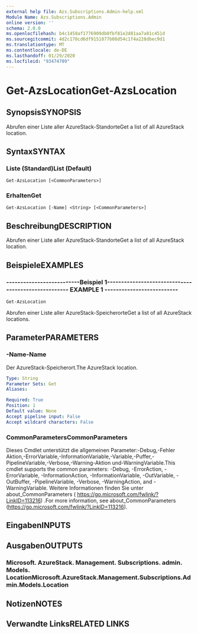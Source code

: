 ```yaml
---
external help file: Azs.Subscriptions.Admin-help.xml
Module Name: Azs.Subscriptions.Admin
online version: ''
schema: 2.0.0
ms.openlocfilehash: b4c1458af1776909db0fbf81e2d81aa7a81c451d
ms.sourcegitcommit: 4d2c178cd6df9151877b08d54c1f4a228dbec9d1
ms.translationtype: MT
ms.contentlocale: de-DE
ms.lasthandoff: 01/29/2020
ms.locfileid: "93474709"
---
```

# <span data-ttu-id="d52a8-101">Get-AzsLocation</span><span class="sxs-lookup"><span data-stu-id="d52a8-101">Get-AzsLocation</span></span>

## <span data-ttu-id="d52a8-102">Synopsis</span><span class="sxs-lookup"><span data-stu-id="d52a8-102">SYNOPSIS</span></span>
<span data-ttu-id="d52a8-103">Abrufen einer Liste aller AzureStack-Standorte</span><span class="sxs-lookup"><span data-stu-id="d52a8-103">Get a list of all AzureStack location.</span></span>

## <span data-ttu-id="d52a8-104">Syntax</span><span class="sxs-lookup"><span data-stu-id="d52a8-104">SYNTAX</span></span>

### <span data-ttu-id="d52a8-105">Liste (Standard)</span><span class="sxs-lookup"><span data-stu-id="d52a8-105">List (Default)</span></span>
```
Get-AzsLocation [<CommonParameters>]
```

### <span data-ttu-id="d52a8-106">Erhalten</span><span class="sxs-lookup"><span data-stu-id="d52a8-106">Get</span></span>
```
Get-AzsLocation [-Name] <String> [<CommonParameters>]
```

## <span data-ttu-id="d52a8-107">Beschreibung</span><span class="sxs-lookup"><span data-stu-id="d52a8-107">DESCRIPTION</span></span>
<span data-ttu-id="d52a8-108">Abrufen einer Liste aller AzureStack-Standorte</span><span class="sxs-lookup"><span data-stu-id="d52a8-108">Get a list of all AzureStack location.</span></span>

## <span data-ttu-id="d52a8-109">Beispiele</span><span class="sxs-lookup"><span data-stu-id="d52a8-109">EXAMPLES</span></span>

### <span data-ttu-id="d52a8-110">--------------------------Beispiel 1--------------------------</span><span class="sxs-lookup"><span data-stu-id="d52a8-110">-------------------------- EXAMPLE 1 --------------------------</span></span>
```
Get-AzsLocation
```

<span data-ttu-id="d52a8-111">Abrufen einer Liste aller AzureStack-Speicherorte</span><span class="sxs-lookup"><span data-stu-id="d52a8-111">Get a list of all AzureStack locations.</span></span>

## <span data-ttu-id="d52a8-112">Parameter</span><span class="sxs-lookup"><span data-stu-id="d52a8-112">PARAMETERS</span></span>

### <span data-ttu-id="d52a8-113">-Name</span><span class="sxs-lookup"><span data-stu-id="d52a8-113">-Name</span></span>
<span data-ttu-id="d52a8-114">Der AzureStack-Speicherort.</span><span class="sxs-lookup"><span data-stu-id="d52a8-114">The AzureStack location.</span></span>

```yaml
Type: String
Parameter Sets: Get
Aliases: 

Required: True
Position: 1
Default value: None
Accept pipeline input: False
Accept wildcard characters: False
```

### <span data-ttu-id="d52a8-115">CommonParameters</span><span class="sxs-lookup"><span data-stu-id="d52a8-115">CommonParameters</span></span>
<span data-ttu-id="d52a8-116">Dieses Cmdlet unterstützt die allgemeinen Parameter:-Debug,-Fehler Aktion,-ErrorVariable,-InformationVariable,-Variable,-Puffer,-PipelineVariable,-Verbose,-Warning-Aktion und-WarningVariable.</span><span class="sxs-lookup"><span data-stu-id="d52a8-116">This cmdlet supports the common parameters: -Debug, -ErrorAction, -ErrorVariable, -InformationAction, -InformationVariable, -OutVariable, -OutBuffer, -PipelineVariable, -Verbose, -WarningAction, and -WarningVariable.</span></span> <span data-ttu-id="d52a8-117">Weitere Informationen finden Sie unter about_CommonParameters ( https://go.microsoft.com/fwlink/?LinkID=113216) .</span><span class="sxs-lookup"><span data-stu-id="d52a8-117">For more information, see about_CommonParameters (https://go.microsoft.com/fwlink/?LinkID=113216).</span></span>

## <span data-ttu-id="d52a8-118">Eingaben</span><span class="sxs-lookup"><span data-stu-id="d52a8-118">INPUTS</span></span>

## <span data-ttu-id="d52a8-119">Ausgaben</span><span class="sxs-lookup"><span data-stu-id="d52a8-119">OUTPUTS</span></span>

### <span data-ttu-id="d52a8-120">Microsoft. AzureStack. Management. Subscriptions. admin. Models. Location</span><span class="sxs-lookup"><span data-stu-id="d52a8-120">Microsoft.AzureStack.Management.Subscriptions.Admin.Models.Location</span></span>

## <span data-ttu-id="d52a8-121">Notizen</span><span class="sxs-lookup"><span data-stu-id="d52a8-121">NOTES</span></span>

## <span data-ttu-id="d52a8-122">Verwandte Links</span><span class="sxs-lookup"><span data-stu-id="d52a8-122">RELATED LINKS</span></span>

